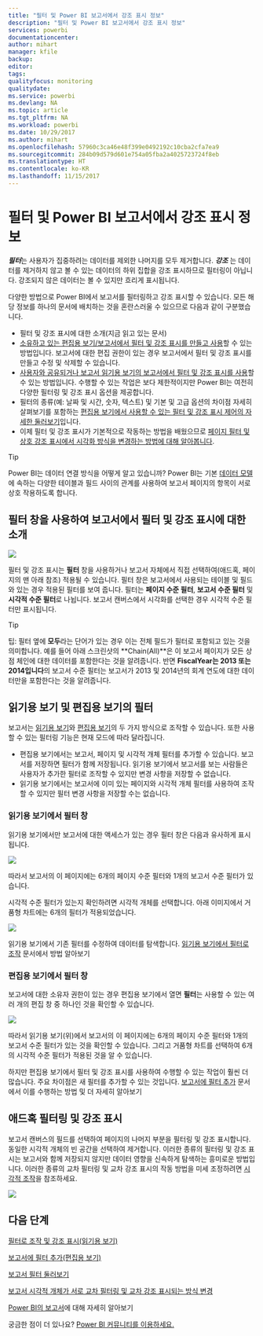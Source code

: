```yaml
---
title: "필터 및 Power BI 보고서에서 강조 표시 정보"
description: "필터 및 Power BI 보고서에서 강조 표시 정보"
services: powerbi
documentationcenter: 
author: mihart
manager: kfile
backup: 
editor: 
tags: 
qualityfocus: monitoring
qualitydate: 
ms.service: powerbi
ms.devlang: NA
ms.topic: article
ms.tgt_pltfrm: NA
ms.workload: powerbi
ms.date: 10/29/2017
ms.author: mihart
ms.openlocfilehash: 57960c3ca46e48f399e0492192c10cba2cfa7ea9
ms.sourcegitcommit: 284b09d579d601e754a05fba2a4025723724f8eb
ms.translationtype: HT
ms.contentlocale: ko-KR
ms.lasthandoff: 11/15/2017
---
```

# <a name="about-filters-and-highlighting-in-power-bi-reports"></a>필터 및 Power BI 보고서에서 강조 표시 정보
***필터***는 사용자가 집중하려는 데이터를 제외한 나머지를 모두 제거합니다.  ***강조*** 는 데이터를 제거하지 않고 볼 수 있는 데이터의 하위 집합을 강조 표시하므로 필터링이 아닙니다. 강조되지 않은 데이터는 볼 수 있지만 흐리게 표시됩니다.

다양한 방법으로 Power BI에서 보고서를 필터링하고 강조 표시할 수 있습니다. 모든 해당 정보를 하나의 문서에 배치하는 것을 혼란스러울 수 있으므로 다음과 같이 구분했습니다.

* 필터 및 강조 표시에 대한 소개(지금 읽고 있는 문서)
* [소유하고 있는 편집용 보기/보고서에서 필터 및 강조 표시를 만들고 사용](power-bi-report-add-filter.md)할 수 있는 방법입니다. 보고서에 대한 편집 권한이 있는 경우 보고서에서 필터 및 강조 표시를 만들고 수정 및 삭제할 수 있습니다.
* [사용자와 공유되거나 보고서 읽기용 보기의 보고서에서 필터 및 강조 표시를 사용](service-interact-with-a-report-in-reading-view.md)할 수 있는 방법입니다. 수행할 수 있는 작업은 보다 제한적이지만 Power BI는 여전히 다양한 필터링 및 강조 표시 옵션을 제공합니다.  
* 필터의 종류(예: 날짜 및 시간, 숫자, 텍스트) 및 기본 및 고급 옵션의 차이점 자세히 살펴보기를 포함하는 [편집용 보기에서 사용할 수 있는 필터 및 강조 표시 제어의 자세한 둘러보기](power-bi-how-to-report-filter.md)입니다.
* 이제 필터 및 강조 표시가 기본적으로 작동하는 방법을 배웠으므로 [페이지 필터 및 상호 강조 표시에서 시각화 방식을 변경하는 방법에 대해 알아봅니다](service-reports-visual-interactions.md).

> [!TIP]
> Power BI는 데이터 연결 방식을 어떻게 알고 있습니까?  Power BI는 기본 [데이터 모델](https://support.office.com/article/Create-a-Data-Model-in-Excel-87e7a54c-87dc-488e-9410-5c75dbcb0f7b?ui=en-US&rs=en-US&ad=US)에 속하는 다양한 테이블과 필드 사이의 관계를 사용하여 보고서 페이지의 항목이 서로 상호 작용하도록 합니다.
> 
> 

## <a name="introduction-to-filters-and-highlighting-in-reports-using-the-filters-pane"></a>필터 창을 사용하여 보고서에서 필터 및 강조 표시에 대한 소개
![](media/power-bi-reports-filters-and-highlighting/power-bi-add-filter-reading-view.png)

필터 및 강조 표시는 **필터** 창을 사용하거나 보고서 자체에서 직접 선택하여(애드혹, 페이지의 맨 아래 참조) 적용될 수 있습니다. 필터 창은 보고서에서 사용되는 테이블 및 필드와 있는 경우 적용된 필터를 보여 줍니다. 필터는 **페이지 수준 필터**, **보고서 수준 필터** 및 **시각적 수준 필터**로 나뉩니다.  보고서 캔버스에서 시각화를 선택한 경우 시각적 수준 필터만 표시됩니다.

> [!TIP]
> 팁: 필터 옆에 **모두**라는 단어가 있는 경우 이는 전체 필드가 필터로 포함되고 있는 것을 의미합니다.  예를 들어 아래 스크린샷의 **Chain(All)**은 이 보고서 페이지가 모든 상점 체인에 대한 데이터를 포함한다는 것을 알려줍니다.  반면 **FiscalYear는 2013 또는 2014입니다**의 보고서 수준 필터는 보고서가 2013 및 2014년의 회계 연도에 대한 데이터만을 포함한다는 것을 알려줍니다.
> 
> 

## <a name="filters-in-reading-view-versus-editing-view"></a>읽기용 보기 및 편집용 보기의 필터
보고서는 [읽기용 보기](service-interact-with-a-report-in-reading-view.md)와 [편집용 보기](service-interact-with-a-report-in-editing-view.md)의 두 가지 방식으로 조작할 수 있습니다.  또한 사용할 수 있는 필터링 기능은 현재 모드에 따라 달라집니다.

* 편집용 보기에서는 보고서, 페이지 및 시각적 개체 필터를 추가할 수 있습니다. 보고서를 저장하면 필터가 함께 저장됩니다. 읽기용 보기에서 보고서를 보는 사람들은 사용자가 추가한 필터로 조작할 수 있지만 변경 사항을 저장할 수 없습니다.
* 읽기용 보기에서는 보고서에 이미 있는 페이지와 시각적 개체 필터를 사용하여 조작할 수 있지만 필터 변경 사항을 저장할 수는 없습니다.

### <a name="the-filters-pane-in-reading-view"></a>읽기용 보기에서 필터 창
읽기용 보기에서만 보고서에 대한 액세스가 있는 경우 필터 창은 다음과 유사하게 표시됩니다.

![](media/power-bi-reports-filters-and-highlighting/power-bi-filter-reading-view.png)

따라서 보고서의 이 페이지에는 6개의 페이지 수준 필터와 1개의 보고서 수준 필터가 있습니다.

시각적 수준 필터가 있는지 확인하려면 시각적 개체를 선택합니다. 아래 이미지에서 거품형 차트에는 6개의 필터가 적용되었습니다.

![](media/power-bi-reports-filters-and-highlighting/power-bi-filter-visual-level.png)

읽기용 보기에서 기존 필터를 수정하여 데이터를 탐색합니다. [읽기용 보기에서 필터로 조작](service-interact-with-a-report-in-reading-view.md) 문서에서 방법 알아보기

### <a name="the-filters-pane-in-editing-view"></a>편집용 보기에서 필터 창
보고서에 대한 소유자 권한이 있는 경우 편집용 보기에서 열면 **필터**는 사용할 수 있는 여러 개의 편집 창 중 하나인 것을 확인할 수 있습니다.

![](media/power-bi-reports-filters-and-highlighting/power-bi-add-filter-editing-view.png)

따라서 읽기용 보기(위)에서 보고서의 이 페이지에는 6개의 페이지 수준 필터와 1개의 보고서 수준 필터가 있는 것을 확인할 수 있습니다. 그리고 거품형 차트를 선택하여 6개의 시각적 수준 필터가 적용된 것을 알 수 있습니다.

하지만 편집용 보기에서 필터 및 강조 표시를 사용하여 수행할 수 있는 작업이 훨씬 더 많습니다. 주요 차이점은 새 필터를 추가할 수 있는 것입니다. [보고서에 필터 추가](power-bi-report-add-filter.md) 문서에서 이를 수행하는 방법 및 더 자세히 알아보기

## <a name="ad-hoc-filterting-and-highlighting"></a>애드혹 필터링 및 강조 표시
보고서 캔버스의 필드를 선택하여 페이지의 나머지 부분을 필터링 및 강조 표시합니다. 동일한 시각적 개체의 빈 공간을 선택하여 제거합니다. 이러한 종류의 필터링 및 강조 표시는 보고서와 함께 저장되지 않지만 데이터 영향을 신속하게 탐색하는 흥미로운 방법입니다. 이러한 종류의 교차 필터링 및 교차 강조 표시의 작동 방법을 미세 조정하려면 [시각적 조작](service-reports-visual-interactions.md)을 참조하세요.

![](media/power-bi-reports-filters-and-highlighting/power-bi-adhoc-filter.gif)

## <a name="next-steps"></a>다음 단계
[필터로 조작 및 강조 표시(읽기용 보기)](service-interact-with-a-report-in-reading-view.md)

[보고서에 필터 추가(편집용 보기)](power-bi-report-add-filter.md)

[보고서 필터 둘러보기](power-bi-how-to-report-filter.md)

[보고서 시각적 개체가 서로 교차 필터링 및 교차 강조 표시되는 방식 변경](service-reports-visual-interactions.md)

[Power BI의 보고서](service-reports.md)에 대해 자세히 알아보기

궁금한 점이 더 있나요? [Power BI 커뮤니티를 이용하세요.](http://community.powerbi.com/)

